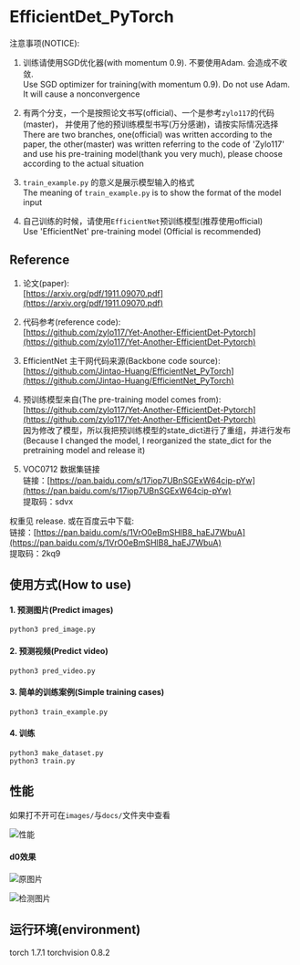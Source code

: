 # EfficientDet_PyTorch

注意事项(NOTICE):  
1. 训练请使用SGD优化器(with momentum 0.9). 不要使用Adam. 会造成不收敛.   
Use SGD optimizer for training(with momentum 0.9). Do not use Adam. It will cause a nonconvergence   

2. 有两个分支，一个是按照论文书写(official)、一个是参考`zylo117`的代码(master)，
并使用了他的预训练模型书写(万分感谢)，请按实际情况选择   
There are two branches, one(official) was written according to the paper, 
the other(master) was written referring to the code of 'Zylo117' and use his pre-training model(thank you very much), 
please choose according to the actual situation   
 
3. `train_example.py` 的意义是展示模型输入的格式   
The meaning of `train_example.py` is to show the format of the model input    

4. 自己训练的时候，请使用`EfficientNet`预训练模型(推荐使用official)    
Use 'EfficientNet' pre-training model 
(Official is recommended)   

## Reference
1. 论文(paper):   
[https://arxiv.org/pdf/1911.09070.pdf](https://arxiv.org/pdf/1911.09070.pdf)  

2. 代码参考(reference code):  
[https://github.com/zylo117/Yet-Another-EfficientDet-Pytorch](https://github.com/zylo117/Yet-Another-EfficientDet-Pytorch)

3. EfficientNet 主干网代码来源(Backbone code source):  
[https://github.com/Jintao-Huang/EfficientNet_PyTorch](https://github.com/Jintao-Huang/EfficientNet_PyTorch)  

4. 预训练模型来自(The pre-training model comes from):  
[https://github.com/zylo117/Yet-Another-EfficientDet-Pytorch](https://github.com/zylo117/Yet-Another-EfficientDet-Pytorch)   
因为修改了模型，所以我把预训练模型的state_dict进行了重组，并进行发布  
(Because I changed the model, I reorganized the state_dict for the pretraining model and release it)  

5. VOC0712 数据集链接  
链接：[https://pan.baidu.com/s/17iop7UBnSGExW64cip-pYw](https://pan.baidu.com/s/17iop7UBnSGExW64cip-pYw)  
提取码：sdvx  

权重见 release. 或在百度云中下载:  
链接：[https://pan.baidu.com/s/1VrO0eBmSHlB8_haEJ7WbuA](https://pan.baidu.com/s/1VrO0eBmSHlB8_haEJ7WbuA)   
提取码：2kq9  



## 使用方式(How to use)

#### 1. 预测图片(Predict images)
```
python3 pred_image.py
```

#### 2. 预测视频(Predict video)
```
python3 pred_video.py
```

#### 3. 简单的训练案例(Simple training cases)
```
python3 train_example.py
```

#### 4. 训练

```
python3 make_dataset.py
python3 train.py
```


## 性能 
如果打不开可在`images/`与`docs/`文件夹中查看  

![性能](./docs/性能对比可视化.png)

#### d0效果

![原图片](./images/1.png)

![检测图片](./images/1_d0.jpg)


## 运行环境(environment)

torch 1.7.1
torchvision 0.8.2
